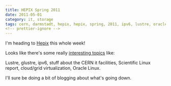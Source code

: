 ```yaml
---
title: HEPIX Spring 2011
date: 2011-05-01
category: it, storage
tags: cern, darmstadt, hepix, hepix, spring, 2011, ipv6, lustre, oracle, linux, scientific, computing, supercomputing
<!-- prettier-ignore -->
---
```


I'm heading to [Hepix](http://www.hepix.org/ "hepix.org") this whole week!

Looks like there's some really
[interesting topics](http://indico.cern.ch/conferenceTimeTable.py?confId=118192#20110502 "timetable")
like:

Lustre, glustre, ipv6, stuff about the CERN it facilities, Scientific Linux
report, cloud/grid virtualization, Oracle Linux.

I'll sure be doing a bit of blogging about what's going down.
